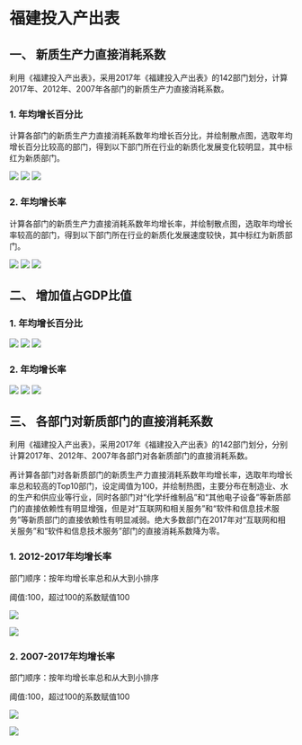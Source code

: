 # 福建投入产出表

## 一、 新质生产力直接消耗系数

利用《福建投入产出表》，采用2017年《福建投入产出表》的142部门划分，计算2017年、2012年、2007年各部门的新质生产力直接消耗系数。


### 1. 年均增长百分比

计算各部门的新质生产力直接消耗系数年均增长百分比，并绘制散点图，选取年均增长百分比较高的部门，得到以下部门所在行业的新质化发展变化较明显，其中标红为新质部门。

![](新质生产力直接消耗系数2012-2017年均增长百分比.png)
![](新质生产力直接消耗系数2007-2017年均增长百分比.png)
![](屏幕截图1.png)

### 2. 年均增长率

计算各部门的新质生产力直接消耗系数年均增长率，并绘制散点图，选取年均增长率较高的部门，得到以下部门所在行业的新质化发展速度较快，其中标红为新质部门。

![](新质生产力直接消耗系数2012-2017年均增长率.png)
![](新质生产力直接消耗系数2007-2017年均增长率.png)
![](屏幕截图2.png)

## 二、 增加值占GDP比值

### 1. 年均增长百分比
![](增加值占GDP比值2012-2017年均增长百分比.png)
![](增加值占GDP比值2007-2017年均增长百分比.png)
![](屏幕截图3.png)


### 2. 年均增长率

![](增加值占GDP比值2012-2017年均增长率.png)
![](增加值占GDP比值2007-2017年均增长率.png)
![](屏幕截图4.png)

## 三、 各部门对新质部门的直接消耗系数

利用《福建投入产出表》，采用2017年《福建投入产出表》的142部门划分，分别计算2017年、2012年、2007年各部门对各新质部门的直接消耗系数。

再计算各部门对各新质部门的新质生产力直接消耗系数年均增长率，选取年均增长率总和较高的Top10部门，设定阈值为100，并绘制热图，主要分布在制造业、水的生产和供应业等行业，同时各部门对“化学纤维制品”和“其他电子设备”等新质部门的直接依赖性有明显增强，但是对“互联网和相关服务”和“软件和信息技术服务”等新质部门的直接依赖性有明显减弱。绝大多数部门在2017年对“互联网和相关服务”和“软件和信息技术服务”部门的直接消耗系数降为零。

### 1. 2012-2017年均增长率

部门顺序：按年均增长率总和从大到小排序

阈值:100，超过100的系数赋值100

![](福建各部门对新质部门的直接消耗系数2012-2017年均增长率（Top10）.png)

![](福建各部门对新质部门的直接消耗系数2012-2017年均增长率(排序+阈值100).png)

### 2. 2007-2017年均增长率

部门顺序：按年均增长率总和从大到小排序

阈值:100，超过100的系数赋值100

![](福建各部门对新质部门的直接消耗系数2007-2017年均增长率（Top10）.png)

![](福建各部门对新质部门的直接消耗系数2007-2017年均增长率(排序+阈值100).png)